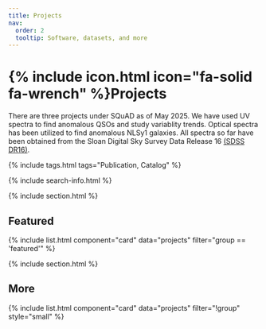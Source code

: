 ```yaml
---
title: Projects
nav:
  order: 2
  tooltip: Software, datasets, and more
---
```


# {% include icon.html icon="fa-solid fa-wrench" %}Projects

There are three projects under SQuAD as of May 2025. We have used UV spectra to find anomalous QSOs and study variablity trends. Optical spectra has been utilized to find anomalous NLSy1 galaxies. All spectra so far have been obtained from the Sloan Digital Sky Survey Data Release 16 [(SDSS DR16)](https://skyserver.sdss.org/dr16/en/home.aspx).

{% include tags.html tags="Publication, Catalog" %}

{% include search-info.html %}

{% include section.html %}

## Featured

{% include list.html component="card" data="projects" filter="group == 'featured'" %}

{% include section.html %}

## More

{% include list.html component="card" data="projects" filter="!group" style="small" %}
